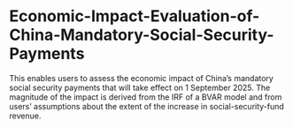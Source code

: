 # Economic-Impact-Evaluation-of-China-Mandatory-Social-Security-Payments
This enables users to assess the economic impact of China’s mandatory social security payments that will take effect on 1 September 2025. The magnitude of the impact is derived from the IRF of a BVAR model and from users’ assumptions about the extent of the increase in social-security-fund revenue.
